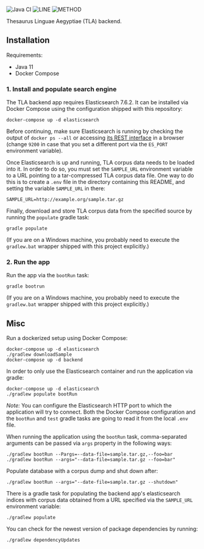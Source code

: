 ![Java CI](https://github.com/JKatzwinkel/tla-es/workflows/Java%20CI/badge.svg)
![LINE](https://img.shields.io/badge/line--coverage-52%25-orange.svg)
![METHOD](https://img.shields.io/badge/method--coverage-53%25-orange.svg)

Thesaurus Linguae Aegyptiae (TLA) backend.

## Installation

Requirements:

- Java 11
- Docker Compose


### 1. Install and populate search engine

The TLA backend app requires Elasticsearch 7.6.2. It can be installed via Docker Compose using the
configuration shipped with this repository:

    docker-compose up -d elasticsearch

Before continuing, make sure Elasticsearch is running by checking the output of `docker ps --all` or
accessing [its REST interface](http://localhost:9200) in a browser (change `9200` in case that you
set a different port via the `ES_PORT` environment variable).

Once Elasticsearch is up and running, TLA corpus data needs to be loaded into it. In order to do so,
you must set the `SAMPLE_URL` environment variable to a URL pointing to a tar-compressed TLA corpus data
file. One way to do this is to create a `.env` file in the directory containing this README, and setting
the variable `SAMPLE_URL` in there:

    SAMPLE_URL=http://example.org/sample.tar.gz

Finally, download and store TLA corpus data from the specified source by running the `populate` gradle task:


    gradle populate

(If you are on a Windows machine, you probably need to execute the `gradlew.bat` wrapper shipped with this
project explicitly.)


### 2. Run the app

Run the app via the `bootRun` task:

    gradle bootrun

(If you are on a Windows machine, you probably need to execute the `gradlew.bat` wrapper shipped with this
project explicitly.)


## Misc

Run a dockerized setup using Docker Compose:

    docker-compose up -d elasticsearch
    ./gradlew downloadSample
    docker-compose up -d backend


In order to only use the Elasticsearch container and run the application via gradle:

    docker-compose up -d elasticsearch
    ./gradlew populate bootRun

*Note:* You can configure the Elasticsearch HTTP port to which the application will try to connect.
Both the Docker Compose configuration and the `bootRun` and `test` gradle tasks are going to read
it from the local `.env` file.

When running the application using the  `bootRun` task, comma-separated arguments can be passed via
`args` property in the following ways:

    ./gradlew bootRun --Pargs=--data-file=sample.tar.gz,--foo=bar
    ./gradlew bootRun --args="--data-file=sample.tar.gz --foo=bar"


Populate database with a corpus dump and shut down after:

    ./gradlew bootRun --args="--date-file=sample.tar.gz --shutdown"

There is a gradle task for populating the backend app's elasticsearch indices with corpus data obtained
from a URL specified via the `SAMPLE_URL` environment variable:

    ./gradlew populate


You can check for the newest version of package dependencies by running:

    ./gradlew dependencyUpdates


